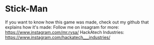 # Stick-Man
If you want to know how this game was made, check out my github that explains how it's made:   Follow me on insagram for more: https://www.instagram.com/mr.rvsa/ HackAtech Industries: https://www.instagram.com/hackatech___industries/
